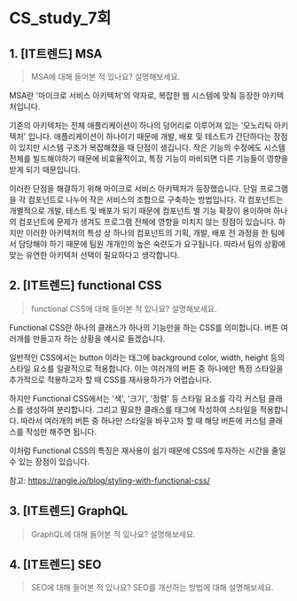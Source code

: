 # CS_study_7회

## 1. [IT트렌드] MSA

> MSA에 대해 들어본 적 있나요? 설명해보세요.

MSA란 '마이크로 서비스 아키텍처'의 약자로, 복잡한 웹 시스템에 맞춰 등장한 아키텍처입니다.

기존의 아키텍처는 전체 애플리케이션이 하나의 덩어리로 이루어져 있는 '모노리틱 아키텍처' 입니다. 애플리케이션이 하나이기 때문에 개발, 배포 및 테스트가 간단하다는 장점이 있지만 시스템 구조가 복잡해졌을 때 단점이 생깁니다. 작은 기능의 수정에도 시스템 전체를 빌드해야하기 때문에 비효율적이고, 특정 기능이 마비되면 다른 기능들이 영향을 받게 되기 때문입니다.

이러한 단점을 해결하기 위해 마이크로 서비스 아키텍처가 등장했습니다. 단일 프로그램을 각 컴포넌트로 나누어 작은 서비스의 조합으로 구축하는 방법입니다. 각 컴포넌트는 개별적으로 개발, 테스트 및 배포가 되기 때문에 컴포넌트 별 기능 확장이 용이하며 하나의 컴포넌트에 문제가 생겨도 프로그램 전체에 영향을 미치지 않는 장점이 있습니다. 하지만 이러한 아키텍처의 특성 상 하나의 컴포넌트의 기획, 개발, 배포 전 과정을 한 팀에서 담당해야 하기 때문에 팀원 개개인의 높은 숙련도가 요구됩니다. 따라서 팀의 상황에 맞는 유연한 아키텍처 선택이 필요하다고 생각합니다.



## 2. [IT트렌드] functional CSS

> functional CSS에 대해 들어본 적 있나요? 설명해보세요.

Functional CSS란 하나의 클래스가 하나의 기능만을 하는 CSS를 의미합니다. 버튼 여러개를 만들고자 하는 상황을 예시로 들겠습니다.

일반적인 CSS에서는 button 이라는 태그에 background color, width, height 등의 스타일 요소를 일괄적으로 적용합니다. 이는 여러개의 버튼 중 하나에만 특정 스타일을 추가적으로 적용하고자 할 때 CSS를 재사용하기가 어렵습니다.

하지만 Functional CSS에서는 '색', '크기', '정렬' 등 스타일 요소를 각각 커스텀 클래스를 생성하여 분리합니다. 그리고 필요한 클래스를 태그에 작성하여 스타일을 적용합니다. 따라서 여러개의 버튼 중 하나만 스타일을 바꾸고자 할 때 해당 버튼에 커스텀 클래스를 작성만 해주면 됩니다.

이처럼 Functional CSS의 특징은 재사용이 쉽기 때문에 CSS에 투자하는 시간을 줄일 수 있는 장점이 있습니다.



참고: https://rangle.io/blog/styling-with-functional-css/



## 3. [IT트렌드] GraphQL

> GraphQL에 대해 들어본 적 있나요? 설명해보세요.



## 4. [IT트렌드] SEO

> SEO에 대해 들어본 적 있나요? SEO를 개선하는 방법에 대해 설명해보세요.
